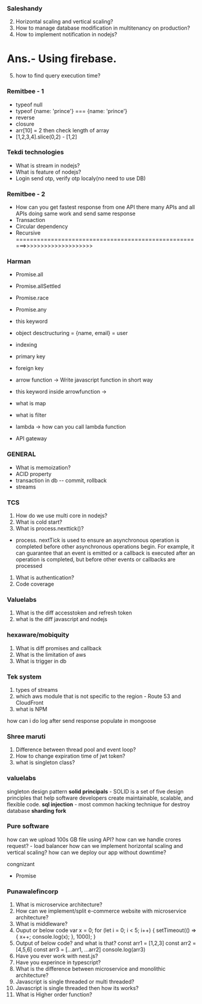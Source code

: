 ### Saleshandy
2) Horizontal scaling and vertical scaling?
3) How to manage database modification in multitenancy on production? 
4) How to implement notification in nodejs?
# Ans.- Using firebase.
5) how to find query execution time?

### Remitbee - 1
- typeof null
- typeof {name: 'prince'} === {name: 'prince'}
- reverse
- closure
- arr[10] = 2 then check length of array
- [1,2,3,4].slice(0,2) - [1,2]

### Tekdi technologies
- What is stream in nodejs?
- What is feature of nodejs?
- Login send otp, verify otp localy(no need to use DB)

### Remitbee - 2
- How can you get fastest response from one API there many APIs and all APIs doing same work and send same response
- Transaction
- Circular dependency
- Recursive ======================================================>>>>>>>>>>>>>>>>>>>>
 
### Harman
- Promise.all
- Promise.allSettled
- Promise.race
- Promise.any

- this keyword

- object desctructuring = {name, email} = user
- indexing
- primary key
- foreign key

- arrow function -> Write javascript function in short way
- this keyword inside arrowfunction -> 

- what is map
- what is filter

- lambda -> how can you call lambda function
- API gateway


### GENERAL
- What is memoization?
- ACID property
- transaction in db -- commit, rollback
- streams

### TCS
1) How do we use multi core in nodejs?
2) What is cold start?
3) What is process.nexttick()?
- process. nextTick is used to ensure an asynchronous operation is completed before other asynchronous operations begin. For example, it can guarantee that an event is emitted or a callback is executed after an operation is completed, but before other events or callbacks are processed

1) What is authentication?
2) Code coverage

### Valuelabs
1) What is the diff accesstoken and refresh token
2) what is the diff javascript and nodejs

### hexaware/mobiquity
1) What is diff promises and callback
2) What is the limitation of aws
3) What is trigger in db

### Tek system
1) types of streams
2) which aws module that is not specific to the region - Route 53 and CloudFront
3) what is NPM

how can i do log after send response
populate in mongoose

### Shree maruti
1) Difference between thread pool and event loop?
2) How to change expiration time of jwt token?
3) what is singleton class?

### valuelabs

singleton design pattern
**solid principals** - SOLID is a set of five design principles that help software developers create maintainable, scalable, and flexible code.
**sql injection** - most common hacking technique for destroy database
**sharding**
**fork**

### Pure software

how can we upload 100s GB file using API?
how can we handle crores request? - load balancer
how can we implement horizontal scaling and vertical scaling?
how can we deploy our app without downtime?

congnizant
- Promise

### Punawalefincorp
1) What is microservice architecture?
2) How can we implement/split e-commerce website with microservice architecture?
3) What is middleware?
4) Ouput or below code
var x = 0;
for (let i = 0; i < 5; i++) {
  setTimeout(() => {
    x++;
    console.log(x);
  }, 1000);
}
5) Output of below code? and what is that?
const arr1 = [1,2,3]
const arr2 = [4,5,6]
const arr3 = [...arr1, ...arr2]
console.log(arr3)
6) Have you ever work with nest.js?
7) Have you experince in typescript?
8) What is the difference between microservice and monolithic architecture?
9) Javascript is single threaded or multi threaded?
10) Javascript is single threaded then how its works?
11) What is Higher order function?
